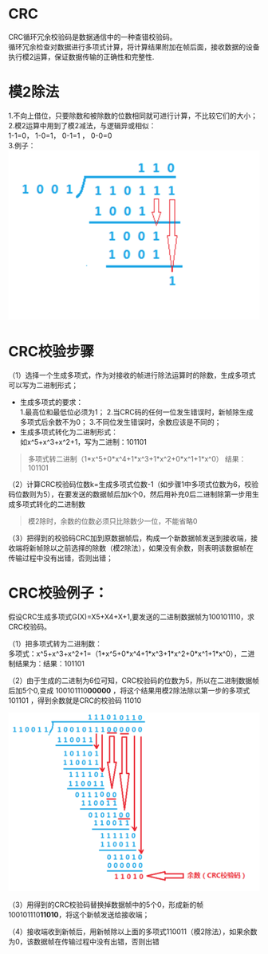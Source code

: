 # CRC
CRC循环冗余校验码是数据通信中的一种查错校验码。  
循环冗余检查对数据进行多项式计算，将计算结果附加在帧后面，接收数据的设备执行模2运算，保证数据传输的正确性和完整性.  

# 模2除法
1.不向上借位，只要除数和被除数的位数相同就可进行计算，不比较它们的大小；  
2.模2运算中用到了模2减法，与逻辑异或相似：   
1-1=0， 1-0=1， 0-1=1 ， 0-0=0  
3.例子：  
![crc-1](https://github.com/kongdou/tech-docs/blob/master/images/crc-1.png)

# CRC校验步骤
（1）选择一个生成多项式，作为对接收的帧进行除法运算时的除数，生成多项式可以写为二进制形式；  
- 生成多项式的要求：   
1.最高位和最低位必须为1；
2.当CRC码的任何一位发生错误时，新帧除生成多项式后余数不为0；
3.不同位发生错误时，余数应该是不同的；
- 生成多项式转化为二进制形式：   
如x^5+x^3+x^2+1，写为二进制：101101
> 多项式转二进制（1\*x^5+0\*x^4+1\*x^3+1\*x^2+0\*x^1+1\*x^0） 结果：101101

（2）计算CRC校验码位数k=生成多项式位数-1（如步骤1中多项式位数为6，校验码位数则为5），在要发送的数据帧后加k个0，然后用补充0后二进制除第一步用生成多项式转化的二进制数
> 模2除时，余数的位数必须只比除数少一位，不能省略0

（3）把得到的校验码CRC加到原数据帧后，构成一个新数据帧发送到接收端，接收端将新帧除以之前选择的除数（模2除法），如果没有余数，则表明该数据帧在传输过程中没有出错，否则出错；

# CRC校验例子：
假设CRC生成多项式G(X)=X5+X4+X+1,要发送的二进制数据帧为100101110，求CRC校验码。

（1）把多项式转为二进制数：  
多项式：x^5+x^3+x^2+1=（1\*x^5+0\*x^4+1\*x^3+1\*x^2+0\*x^1+1\*x^0），二进制结果为：结果：101101   

（2）由于生成的二进制为6位可知，CRC校验码的位数为5，所以在二进制数据帧后加5个0,变成 100101110**00000** ，将这个结果用模2除法除以第一步的多项式 101101 ，得到余数就是CRC的校验码 11010  

![crc-check](https://github.com/kongdou/tech-docs/blob/master/images/crc-check.png)

（3）用得到的CRC校验码替换掉数据帧中的5个0，形成新的帧100101110**11010**，将这个新帧发送给接收端；

（4）接收端收到新帧后，用新帧除以上面的多项式110011（模2除法），如果余数为0，该数据帧在传输过程中没有出错，否则出错